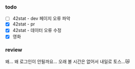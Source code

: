 ### todo
- [ ] 42stat - dev 페이지 오류 파악
- [x] 42stat - pr
- [x] 42stat - 데이터 오류 수정
- [x] 영화

### review
왜... 왜 로그인이 안될까요... 오래 볼 시간은 없어서 내일로 토스...😿<br>
